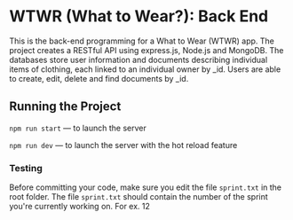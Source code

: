# WTWR (What to Wear?): Back End

This is the back-end programming for a What to Wear (WTWR) app. The project creates a RESTful API using express.js, Node.js and MongoDB. The databases store user information and documents describing individual items of clothing, each linked to an individual owner by \_id. Users are able to create, edit, delete and find documents by \_id.

## Running the Project

`npm run start` — to launch the server

`npm run dev` — to launch the server with the hot reload feature

### Testing

Before committing your code, make sure you edit the file `sprint.txt` in the root folder. The file `sprint.txt` should contain the number of the sprint you're currently working on. For ex. 12
